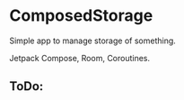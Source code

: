 # ComposedStorage

Simple app to manage storage of something.

Jetpack Compose, Room, Coroutines.

ToDo: 
-
